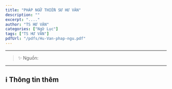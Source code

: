 ```yaml
---
title: "PHÁP NGỮ THIỀN SƯ HƯ VÂN"
description: ""
excerpt: "...."
author: "TS HƯ VÂN"
categories: ["Ngữ Lục"]
tags: ["TS HƯ VÂN"]
pdfUrl: "/pdfs/Hu-Van-phap-ngu.pdf"
---
```


<hr class="blog-rule" />

> ✨ Nguồn:

<hr class="blog-rule" />

## ℹ️ Thông tin thêm

[^1]: ⭐️
